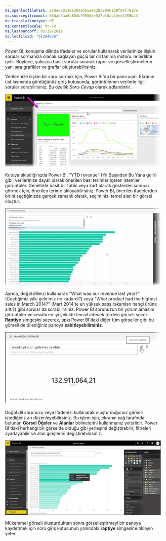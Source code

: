 ```yaml
---
ms.openlocfilehash: 2a0ec80120e30d8d652eb2bd28461b9f88f7610a
ms.sourcegitcommit: 60dad5aa0d85db790553e537bf8ac34ee3289ba3
ms.translationtype: HT
ms.contentlocale: tr-TR
ms.lasthandoff: 05/29/2019
ms.locfileid: "61264036"
---
```

Power BI, konuşma dilinde ifadeler ve sorular kullanarak verilerinize ilişkin sorular sormanıza olanak sağlayan güçlü bir dil tanıma motoru ile birlikte gelir. Böylece, yalnızca basit sorular sorarak rapor ve görselleştirmelerin yanı sıra grafikler ve graflar oluşturabilirsiniz.

Verilerinize ilişkin bir soru sormak için, Power BI'da bir pano açın. Ekranın üst kısmında gördüğünüz giriş kutusunda, görüntülenen verilerle ilgili sorular sorabilirsiniz. Bu özellik *Soru-Cevap* olarak adlandırılır.

![](media/4-3-asking-questions-natural-language/4-3_1.png)

Kutuya tıkladığınızda Power BI, "YTD revenue" (Yıl Başından Bu Yana gelir) gibi, verilerinize dayalı olarak önerilen bazı terimler içeren istemler görüntüler. Genellikle basit bir tablo veya kart olarak gösterilen sonucu görmek için, önerilen terime tıklayabilirsiniz. Power BI, önerilen ifadelerden birini seçtiğinizde gerçek zamanlı olarak, seçiminizi temel alan bir görsel oluştur.

![](media/4-3-asking-questions-natural-language/4-3_2.png)

Ayrıca, doğal dilinizi kullanarak "What was our revenue last year?" (Geçtiğimiz yılki gelirimiz ne kadardı?) veya "What product had the highest sales in March 2014?" (Mart 2014'te en yüksek satış rakamları hangi ürüne aitti?) gibi sorular da sorabilirsiniz. Power BI sorunuzun bir yorumlamasını görüntüler ve cevabı en iyi şekilde temsil edecek türdeki görseli seçer. **Raptiye** simgesini seçerek, tıpkı Power BI'daki diğer tüm görseller gibi bu görseli de dilediğiniz panoya **sabitleyebilirsiniz**.

![](media/4-3-asking-questions-natural-language/4-3_3.png)

Doğal dil sorunuzu veya ifadenizi kullanarak oluşturduğunuz görseli istediğiniz an düzenleyebilirsiniz. Bu işlem için, ekranın sağ tarafında bulunan **Görsel Öğeler** ve **Alanlar** bölmelerini kullanmanız yeterlidir. Power BI'daki herhangi bir görselde olduğu gibi yerleşimi değiştirebilir, filtreleri ayarlayabilir ve alan girişlerini değiştirebilirsiniz.

![](media/4-3-asking-questions-natural-language/4-3_4.png)

Mükemmel görseli oluşturduktan sonra görselleştirmeyi bir panoya kaydetmek için soru giriş kutusunun yanındaki **raptiye** simgesine tıklayın yeter.

